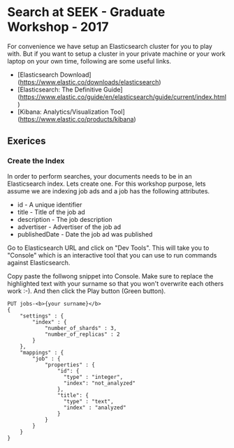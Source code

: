 # Search at SEEK - Graduate Workshop - 2017

For convenience we have setup an Elasticsearch cluster for you to play with. But if you want to setup a cluster in your private machine or your work laptop on your own time, following are some useful links.

* [Elasticsearch Download] (https://www.elastic.co/downloads/elasticsearch)
* [Elasticsearch: The Definitive Guide] (https://www.elastic.co/guide/en/elasticsearch/guide/current/index.html)
* [Kibana: Analytics/Visualization Tool] (https://www.elastic.co/products/kibana)

## Exerices

### Create the Index

In order to perform searches, your documents needs to be in an Elasticsearch index. Lets create one. For this workshop purpose, lets assume we are indexing job ads and a job has the following attributes.

* id - A unique identifier
* title - Title of the job ad
* description - The job description
* advertiser - Advertiser of the job ad
* publishedDate - Date the job ad was published

Go to Elasticsearch URL and click on "Dev Tools". This will take you to "Console" which is an interactive tool that you can use to run commands against Elasticsearch. 

Copy paste the follwong snippet into Console. Make sure to replace the highlighted text with your surname so that you won't overwrite each others work :-).  And then click the Play button (Green button).

```
PUT jobs-<b>{your surname}</b>
{
    "settings" : {
        "index" : {
            "number_of_shards" : 3, 
            "number_of_replicas" : 2 
        }
    },
    "mappings" : {
        "job" : {
            "properties" : {
                "id": { 
                  "type" : "integer",
                  "index": "not_analyzed"
                },
                "title": {
                  "type" : "text",
                  "index" : "analyzed"
                }
            }
        }
    }
}
